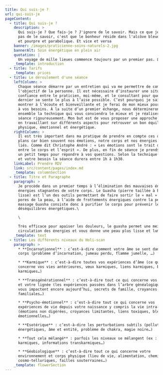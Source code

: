 ```yaml
---
title: Qui suis-je ?
url: qui-suis-je
pageContent:
  - title: Qui suis-je ?
    description: >
      Qui suis-je ? Que fais-je ? J'ignore de le savoir. Mais ce que je n'ignore
      pas de le savoir, c'est que le bonheur réside dans l'alcôve bleue et jaune
      et pourpre et parabolique. Et vice et versa
    banner: /images/praticienne-soins-naturels-2.jpg
    bannerAlt: Soin énergétique en plein air
    quotation: |
      Un voyage de mille lieues commence toujours par un premier pas. Lao Tseu
    _template: introduction
  - title: Tarifs
    _template: prices
  - title: Le déroulement d'une séance
    leftColumn: >
      Chaque séance démarre par un entretien qui va me permettre de comprendre
      l'objectif de la personne. Il est nécessaire d’instaurer une situation de
      confiance entre le praticien, moi-même, et le consultant pour que ce
      dernier se sente le plus à l’aise possible. C’est pourquoi je sais me
      montrer à l’écoute et bienveillante et je ferai de mon mieux pour répondre
      à vos besoins. À la suite d’un premier échange, nous déterminerons
      ensemble la technique qui vous conviendra le mieux et je réaliserai la
      séance rigoureusement. Mon but est de vous proposer une approche globale
      en travaillant sur différents aspects pour retrouver un bon équilibre
      physique, émotionnel et énergétique.
    rightColumn: >
      Il est très important dans ma pratique de prendre en compte ces différents
      plans car bien souvent nos émotions, notre corps et nos énergies sont
      liés. Comme dit Christophe André : « Les émotions sont le trait d’union
      entre le corps et l’esprit ». De plus, en fin de séance je prends toujours
      un petit temps pour répondre à vos questions. Selon la technique utilisée
      et votre besoin la séance durera entre 1h à 1h30.
    linkLabel: Prendre RDV
    link: src/content/pages/index.md
    _template: columnSection
  - title: Titre et Paragraphe
    paragraph: >
      Je procède dans un premier temps à l’élimination des mauvaises énergies et
      énergies stagnantes de votre corps. Le Guasha (pierre taillée à bord
      lisse) est l’un des outils permettant de faire sortir le « mal » par les
      pores de la peau, à l’aide de frottements énergiques contre la peau. Le
      massage Guasha consiste donc à purifier le corps pour prévenir les
      déséquilibres énergétiques.\

      \

      Très efficace pour apaiser les douleurs, le guasha permet une meilleure
      circulation des énergies et vous donne une peau plus lisse et lumineuse.
    _template: text
  - title: Les différents niveaux du Holi-scan
    paragraph: >
      * **Incarnationnel** : c’est-à-dire comment votre âme se sent dans votre
      corps (problème d’incarnation, jumeau perdu, flamme jumelle, …)

      * **Karmique** : c’est-à-dire toutes vos expériences d’âme (ce qui
      concerne vos vies antérieures, vœux karmiques, liens karmiques, blessures
      karmiques…)

      * **Transgénérationnel** : c’est-à-dire tout ce qui concerne vos ancêtres
      et votre lignée (les expériences passées dans l’arbre généalogique qui
      vous impactent encore aujourd’hui, secrets de famille, croyances
      familiales…)

      * **Psycho-émotionnel** : c’est-à-dire tout ce qui concerne vos
      expériences de vie depuis votre naissance y compris la vie intra-utérine
      (émotions non digérées, croyances limitantes, liens toxiques, blessures
      émotionnelles…)

      * **Esotérique** : c’est-à-dire les perturbations subtils (pollutions
      énergétiques, âme et entité, problème de chakra, magie noire…)

      * **Tout cela mélangé** : parfois les niveaux se mélangent (ex : émotions
      karmiques, informations transkarmiques…)

      * **Géobiologique** : c’est-à-dire tout ce qui concerne votre
      environnement et corps physique (lieu de vie, alimentation, cheminées
      cosmo-telluriques, failles souterraines…)
    _template: flowerSection
---
```


